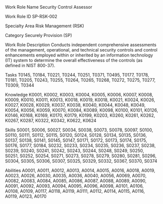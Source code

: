 Work Role Name Security Control Assessor

Work Role ID SP-RSK-002

Specialty Area Risk Management (RSK)

Category Securely Provision (SP)

Work Role Description
Conducts independent comprehensive assessments of the management, operational,
and technical security controls and control enhancements employed within or
inherited by an information technology (IT) system to determine the overall
effectiveness of the controls (as defined in NIST 800-37).

Tasks T0145, T0184, T0221, T0244, T0251, T0371, T0495, T0177, T0178, T0181,
T0205, T0243, T0255, T0264, T0265, T0268, T0272, T0275, T0277, T0309,
T0344

Knowledge K0001, K0002, K0003, K0004, K0005, K0006, K0007, K0008, K0009, K0010,
K0011, K0013, K0018, K0019, K0018, K0021, K0024, K0026, K0027, K0028,
K0029, K0037, K0038, K0040, K0044, K0048, K0049, K0054, K0056, K0059,
K0070, K0084, K0089, K0098, K0100, K0101, K0126, K0146, K0168, K0169,
K0170, K0179, K0199, K0203, K0260, K0261, K0262, K0267, K0287, K0322,
K0342, K0622, K0624

Skills S0001, S0006, S0027, S0034, S0038, S0073, S0078, S0097, S0100, S0110, S0111,
S0112, S0115, S0120, S0124, S0128, S0134, S0135, S0136, S0137, S0138, S0141,
S0145, S0147, S0171, S0172, S0173, S0174, S0175, S0176, S0177, S0184, S0232,
S0233, S0234, S0235, S0236, S0237, S0238, S0239, S0240, S0241, S0242, S0243,
S0244, S0248, S0249, S0250, S0251, S0252, S0254, S0271, S0273, S0278, S0279,
S0280, S0281, S0296, S0304, S0305, S0306, S0307, S0325, S0329, S0332, S0367,
S0370, S0374

Abilities A0001, A0011, A0012, A0013, A0014, A0015, A0016, A0018, A0019, A0023,
A0026, A0030, A0035, A0036, A0040, A0056, A0069, A0070, A0082, A0083,
A0084, A0085, A0086, A0087, A0088, A0089, A0090, A0091, A0092, A0093,
A0094, A0095, A0096, A0098, A0101, A0106, A0108, A0109, A0117, A0118,
A0119, A0111, A0112, A0114, A0115, A0116, A0119, A0123, A0170
